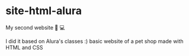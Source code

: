 # site-html-alura

My second website 🚀 💻

I did it based on Alura's classes :) basic website of a pet shop made with HTML and CSS
